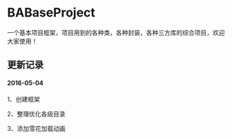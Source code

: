 # BABaseProject
一个基本项目框架，项目用到的各种类，各种封装，各种三方库的综合项目，欢迎大家使用！

## 更新记录

#### 2016-05-04 
 1、创建框架
 
 2、整理优化各级目录
 
 3、添加雪花加载动画








